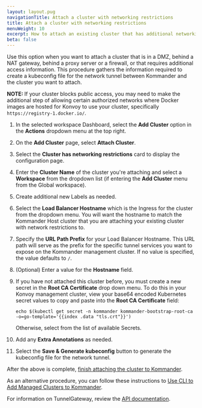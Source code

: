 ```yaml
---
layout: layout.pug
navigationTitle: Attach a cluster with networking restrictions
title: Attach a cluster with networking restrictions
menuWeight: 10
excerpt: How to attach an existing cluster that has additional networking restrictions
beta: false
---
```


<!-- markdownlint-disable MD030 -->

Use this option when you want to attach a cluster that is in a DMZ, behind a NAT gateway, behind a proxy server or a firewall, or that requires additional access information. This procedure gathers the information required to create a kubeconfig file for the network tunnel between Kommander and the cluster you want to attach.

<p class="message--note"><strong>NOTE: </strong>If your cluster blocks public access, you may need to make the additional step of allowing certain authorized networks where Docker images are hosted for Konvoy to use your cluster, specifically <code>https://registry-1.docker.io/</code>.</p>

1. In the selected workspace Dashboard, select the **Add Cluster** option in the **Actions** dropdown menu at the top right.

1. On the **Add Cluster** page, select **Attach Cluster**.

1. Select the **Cluster has networking restrictions** card to display the configuration page.

    <!--- ![Add Cluster Networking Options](/dkp/kommander/1.4/img/cluster-has-networking-restrictions.png) --->

1. Enter the **Cluster Name** of the cluster you're attaching and select a **Workspace** from the dropdown list (if entering the **Add Cluster** menu from the Global workspace).

1. Create additional new Labels as needed.

1. Select the **Load Balancer Hostname** which is the Ingress for the cluster from the dropdown menu. You will want the hostname to match the Kommander Host cluster that you are attaching your existing cluster with network restrictions to.

1. Specify the **URL Path Prefix** for your Load Balancer Hostname. This URL path will serve as the prefix for the specific tunnel services you want to expose on the Kommander management cluster. If no value is specified, the value defaults to `/`.

1. (Optional) Enter a value for the **Hostname** field.

1. If you have not attached this cluster before, you must create a new secret in the **Root CA Certificate** drop down menu. To do this in your Konvoy management cluster, view your base64 encoded Kubernetes secret values to copy and paste into the **Root CA Certificate** field:

    ```shell
    echo $(kubectl get secret -n kommander kommander-bootstrap-root-ca -o=go-template='{{index .data "tls.crt"}}')
    ```

    Otherwise, select from the list of available Secrets.

   <!--- ![Network Cluster Configuration](/dkp/kommander/1.4/img/attach-network-restrict-cluster-tunnel-config.png) --->

1. Add any **Extra Annotations** as needed.

1. Select the **Save & Generate kubeconfig** button to generate the kubeconfig file for the network tunnel.

After the above is complete, [finish attaching the cluster to Kommander](../finish-attaching-cluster).

As an alternative procedure, you can follow these instructions to [Use CLI to Add Managed Clusters to Kommander][tunnel-cli].

For information on TunnelGateway, review the [API documentation][tunnel-gateway-api-docs].

[tunnel-cli]: ../../tunnel-cli/
[tunnel-gateway-api-docs]: ../../tunnel-cli/api-reference
